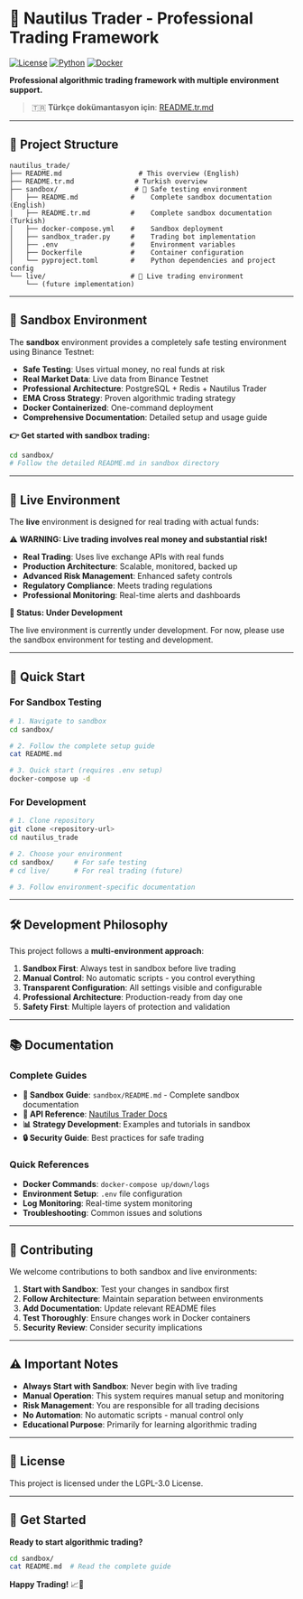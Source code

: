 # 🌊 Nautilus Trader - Professional Trading Framework

[![License](https://img.shields.io/badge/license-LGPL--3.0-blue.svg)](LICENSE)
[![Python](https://img.shields.io/badge/python-3.10+-blue.svg)](https://www.python.org/downloads/)
[![Docker](https://img.shields.io/badge/docker-compose-blue.svg)](https://docs.docker.com/compose/)

**Professional algorithmic trading framework with multiple environment support.**

> 🇹🇷 **Türkçe dokümantasyon için**: [README.tr.md](README.tr.md)

---

## 📁 Project Structure

```
nautilus_trade/
├── README.md                   # This overview (English)
├── README.tr.md               # Turkish overview
├── sandbox/                   # 🧪 Safe testing environment
│   ├── README.md             #    Complete sandbox documentation (English)
│   ├── README.tr.md          #    Complete sandbox documentation (Turkish)
│   ├── docker-compose.yml    #    Sandbox deployment
│   ├── sandbox_trader.py     #    Trading bot implementation
│   ├── .env                  #    Environment variables
│   ├── Dockerfile            #    Container configuration
│   └── pyproject.toml        #    Python dependencies and project config
└── live/                     # 🔴 Live trading environment
    └── (future implementation)
```

---

## 🧪 Sandbox Environment

The **sandbox** environment provides a completely safe testing environment using Binance Testnet:

- **Safe Testing**: Uses virtual money, no real funds at risk
- **Real Market Data**: Live data from Binance Testnet
- **Professional Architecture**: PostgreSQL + Redis + Nautilus Trader
- **EMA Cross Strategy**: Proven algorithmic trading strategy
- **Docker Containerized**: One-command deployment
- **Comprehensive Documentation**: Detailed setup and usage guide

**👉 Get started with sandbox trading:**

```bash
cd sandbox/
# Follow the detailed README.md in sandbox directory
```

---

## 🔴 Live Environment

The **live** environment is designed for real trading with actual funds:

⚠️ **WARNING: Live trading involves real money and substantial risk!**

- **Real Trading**: Uses live exchange APIs with real funds
- **Production Architecture**: Scalable, monitored, backed up
- **Advanced Risk Management**: Enhanced safety controls
- **Regulatory Compliance**: Meets trading regulations
- **Professional Monitoring**: Real-time alerts and dashboards

**🚧 Status: Under Development**

The live environment is currently under development. For now, please use the sandbox environment for testing and development.

---

## 🚀 Quick Start

### For Sandbox Testing

```bash
# 1. Navigate to sandbox
cd sandbox/

# 2. Follow the complete setup guide
cat README.md

# 3. Quick start (requires .env setup)
docker-compose up -d
```

### For Development

```bash
# 1. Clone repository
git clone <repository-url>
cd nautilus_trade

# 2. Choose your environment
cd sandbox/     # For safe testing
# cd live/      # For real trading (future)

# 3. Follow environment-specific documentation
```

---

## 🛠️ Development Philosophy

This project follows a **multi-environment approach**:

1. **Sandbox First**: Always test in sandbox before live trading
2. **Manual Control**: No automatic scripts - you control everything
3. **Transparent Configuration**: All settings visible and configurable
4. **Professional Architecture**: Production-ready from day one
5. **Safety First**: Multiple layers of protection and validation

---

## 📚 Documentation

### Complete Guides

- **📖 Sandbox Guide**: `sandbox/README.md` - Complete sandbox documentation
- **🔧 API Reference**: [Nautilus Trader Docs](https://docs.nautilustrader.io/)
- **📊 Strategy Development**: Examples and tutorials in sandbox
- **🔒 Security Guide**: Best practices for safe trading

### Quick References

- **Docker Commands**: `docker-compose up/down/logs`
- **Environment Setup**: `.env` file configuration
- **Log Monitoring**: Real-time system monitoring
- **Troubleshooting**: Common issues and solutions

---

## 🤝 Contributing

We welcome contributions to both sandbox and live environments:

1. **Start with Sandbox**: Test your changes in sandbox first
2. **Follow Architecture**: Maintain separation between environments
3. **Add Documentation**: Update relevant README files
4. **Test Thoroughly**: Ensure changes work in Docker containers
5. **Security Review**: Consider security implications

---

## ⚠️ Important Notes

- **Always Start with Sandbox**: Never begin with live trading
- **Manual Operation**: This system requires manual setup and monitoring
- **Risk Management**: You are responsible for all trading decisions
- **No Automation**: No automatic scripts - manual control only
- **Educational Purpose**: Primarily for learning algorithmic trading

---

## 📄 License

This project is licensed under the LGPL-3.0 License.

---

## 🚀 Get Started

**Ready to start algorithmic trading?**

```bash
cd sandbox/
cat README.md  # Read the complete guide
```

**Happy Trading!** 📈🌊
